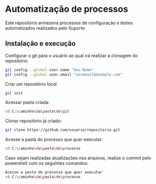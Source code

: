 # **Automatização de processos**

Este repositório armazena processos de configuração e testes automatizados realizados pelo Suporte.


## Instalação e execução

Configurar o git para o usuário ao qual irá realizar a clonagem do repositório:

```bash
git config --global user.name "Seu Nome"
git config --global user.email "seuemail@exemplo.com"
```

Criar um repositório local

```bash
git init
```

Acessar pasta criada:

```bash
cd C:\caminho\da\pasta\do\git
```

Clonar repositório já criado:

```bash
git clone https://github.com/usuario/repositorio.git
```


Acesse a pasta do processo que quer executar:

```bash
cd C:\caminho\da\pasta\do\processo
```


Caso sejam realizadas atualizações nos arquivos, realize o commit pelo powershell com os seguintes comandos:

```bash
Acesse a pasta do processo que quer executar
cd C:\caminho\da\pasta\do\processo
```



